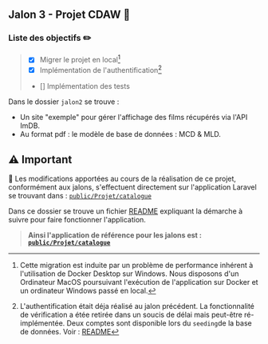 ## Jalon 3 - Projet CDAW :rocket:

### Liste des objectifs :pencil2:

> - [X] Migrer le projet en local[^1]
> - [X] Implémentation de l'authentification[^2]
> - [] Implémentation des tests

Dans le dossier `jalon2` se trouve : 
* Un site "exemple" pour gérer l'affichage des films récupérés via l'API ImDB.
* Au format pdf : le modèle de base de données : MCD & MLD.

[^1]: Cette migration est induite par un problème de performance inhérent à l'utilisation de Docker Desktop sur Windows. Nous disposons d'un Ordinateur MacOS poursuivant l'exécution de l'application sur Docker et un ordinateur Windows passé en local.
[^2]: L'authentification était déja réalisé au jalon précédent. La fonctionnalité de vérification a étée retirée dans un soucis de délai mais peut-être ré-implémentée. Deux comptes sont disponible lors du `seeding`de la base de données. Voir : [README](https://github.com/PierreBourdeau/UV_CDAW_Projet/tree/master/public/Projet/catalogue)

## :warning: Important

:pushpin: Les modifications apportées au cours de la réalisation de ce projet, conformément aux jalons, s'effectuent directement sur l'application Laravel se trouvant dans : [`public/Projet/catalogue`](https://github.com/PierreBourdeau/UV_CDAW_Projet/tree/master/public/Projet/catalogue)

Dans ce dossier se trouve un fichier [README](https://github.com/PierreBourdeau/UV_CDAW_Projet/tree/master/public/Projet/catalogue) expliquant la démarche à suivre pour faire fonctionner l'application.


> **Ainsi l'application de référence pour les jalons est : [`public/Projet/catalogue`](https://github.com/PierreBourdeau/UV_CDAW_Projet/tree/master/public/Projet/catalogue)**